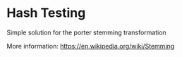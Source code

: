 # Hash Testing

Simple solution for the porter stemming transformation

More information:
https://en.wikipedia.org/wiki/Stemming
